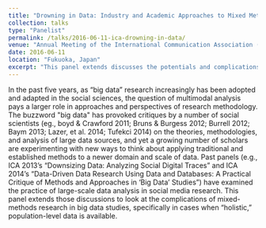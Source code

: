 ```yaml
---
title: "Drowning in Data: Industry and Academic Approaches to Mixed Methods in “Holistic” Big Data Studies"
collection: talks
type: "Panelist"
permalink: /talks/2016-06-11-ica-drowning-in-data/ 
venue: "Annual Meeting of the International Communication Association (ICA)"
date: 2016-06-11
location: "Fukuoka, Japan"
excerpt: "This panel extends discusses the potentials and complications of mixed-methods research in big data studies, specifically in cases when population-level data is available."
---
```


In the past five years, as “big data” research increasingly has been adopted and adapted in the social sciences, the question of multimodal analysis pays a larger role in approaches and perspectives of research methodology. The buzzword &quot;big data&quot; has provoked critiques by a number of social scientists (eg., boyd &amp; Crawford 2011; Bruns &amp; Burgess 2012; Burrell 2012; Baym 2013; Lazer, et al. 2014; Tufekci 2014) on the theories, methodologies, and analysis of large data sources, and yet a growing number of scholars are experimenting with new ways to think about applying traditional and established methods to a newer domain and scale of data. Past panels (e.g., ICA 2013’s “Downsizing Data: Analyzing Social Digital Traces” and ICA 2014’s “Data-Driven Data Research Using Data and Databases: A Practical Critique of Methods and Approaches in ‘Big Data’ Studies”) have examined the practice of large-scale data analysis in social media research. This panel extends those discussions to look at the complications of mixed-methods research in big data studies, specifically in cases when “holistic,” population-level data is available.
